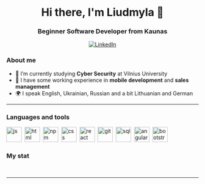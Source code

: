 <div id="header" align="center">
    <h1>Hi there, I'm  Liudmyla 👋</h1>
    <h3>Beginner Software Developer from Kaunas</h3>
</div>

<div id="socials" align="center">
    <a href="https://www.linkedin.com/in/liudmyla-pcheliakova-5127052a6">
    <img src="https://img.shields.io/badge/LinkedIn-blue?style=for-the-badge&logo=linkedin&logoColor=white" alt="LinkedIn"/>
  </a>
</div>

### About me
- 🌱 I’m currently studying **Cyber Security** at Vilnius University
- 📄 I have some working experience in **mobile development** and **sales management**
- 🌍 I speak English, Ukrainian, Russian and a bit Lithuanian and German

---

### Languages and tools

<img src="https://cdn.jsdelivr.net/gh/devicons/devicon/icons/dart/dart-original.svg" title="js" width="40" height="40"/>&nbsp;
<img src="https://cdn.jsdelivr.net/gh/devicons/devicon/icons/flutter/flutter-original.svg" title="html" width="40" height="40"/>&nbsp;
<img src="https://cdn.jsdelivr.net/gh/devicons/devicon/icons/swift/swift-original.svg" title="npm" width="40" height="40"/>&nbsp;
<img src="https://cdn.jsdelivr.net/gh/devicons/devicon/icons/python/python-original.svg" title="css" width="40" height="40"/>&nbsp;
<img src="https://cdn.jsdelivr.net/gh/devicons/devicon/icons/java/java-original.svg" title="react" width="40" height="40"/>&nbsp;
<img src="https://cdn.jsdelivr.net/gh/devicons/devicon/icons/git/git-plain.svg" title="git" width="40" height="40"/>&nbsp;
<img src="https://cdn.jsdelivr.net/gh/devicons/devicon/icons/mysql/mysql-original.svg" title="sql" width="40" height="40"/>&nbsp;
<img src="https://cdn.jsdelivr.net/gh/devicons/devicon/icons/docker/docker-original.svg" title="angular" width="40" height="40"/>&nbsp;
<img src="https://cdn.jsdelivr.net/gh/devicons/devicon/icons/bash/bash-original.svg" title="bootstrap" width="40" height="40"/>&nbsp;



### My stat

<div id="stat" align="center">
    <img src="https://github-profile-summary-cards.vercel.app/api/cards/profile-details?username=vn7n24fzkq&theme=github_dark" alt=""/>
    <img src="https://github-profile-summary-cards.vercel.app/api/cards/most-commit-language?username=vn7n24fzkq&theme=github_dark" alt=""/>
     <img src="https://github-profile-summary-cards.vercel.app/api/cards/stats?username=vn7n24fzkq&theme=github_dark" alt=""/>
</div>

---


